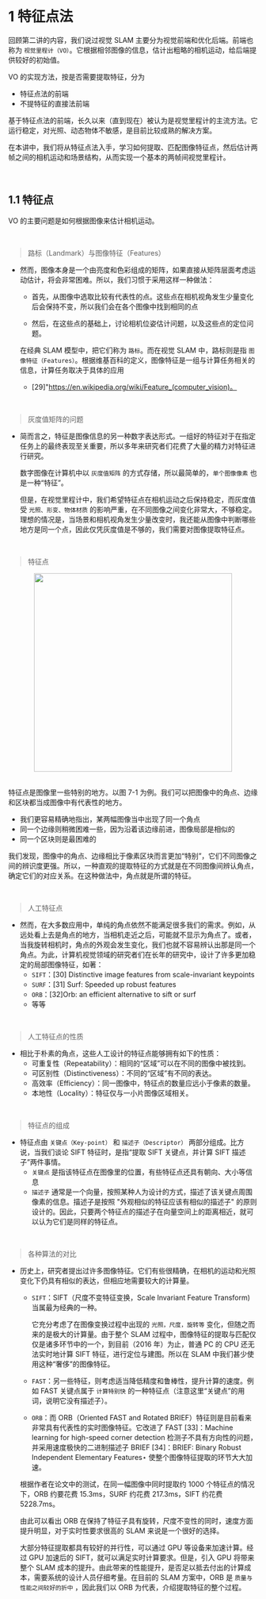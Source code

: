 &emsp;
# 1 特征点法
回顾第二讲的内容，我们说过视觉 SLAM 主要分为视觉前端和优化后端。前端也称为 `视觉里程计（VO）`。它根据相邻图像的信息，估计出粗略的相机运动，给后端提供较好的初始值。

VO 的实现方法，按是否需要提取特征，分为
- 特征点法的前端
- 不提特征的直接法前端

基于特征点法的前端，长久以来（直到现在）被认为是视觉里程计的主流方法。它运行稳定，对光照、动态物体不敏感，是目前比较成熟的解决方案。

在本讲中，我们将从特征点法入手，学习如何提取、匹配图像特征点，然后估计两帧之间的相机运动和场景结构，从而实现一个基本的两帧间视觉里程计。

&emsp;
## 1.1 特征点
VO 的主要问题是如何根据图像来估计相机运动。

&emsp;
>路标（Landmark）与图像特征（Features）
- 然而，图像本身是一个由亮度和色彩组成的矩阵，如果直接从矩阵层面考虑运动估计，将会非常困难。所以，我们习惯于采用这样一种做法：

    - 首先，从图像中选取比较有代表性的点。这些点在相机视角发生少量变化后会保持不变，所以我们会在各个图像中找到相同的点

    - 然后，在这些点的基础上，讨论相机位姿估计问题，以及这些点的定位问题。

    在经典 SLAM 模型中，把它们称为 `路标`。而在视觉 SLAM 中，路标则是指 `图像特征（Features）`。根据维基百科的定义，图像特征是一组与计算任务相关的信息，计算任务取决于具体的应用 
    - [29]"https://en.wikipedia.org/wiki/Feature_(computer_vision)。

&emsp;
>灰度值矩阵的问题
- 简而言之，特征是图像信息的另一种数字表达形式。一组好的特征对于在指定任务上的最终表现至关重要，所以多年来研究者们花费了大量的精力对特征进行研究。

    数字图像在计算机中以 `灰度值矩阵` 的方式存储，所以最简单的，`单个图像像素` 也是一种“特征”。
    
    但是，在视觉里程计中，我们希望特征点在相机运动之后保持稳定，而灰度值受 `光照、形变、物体材质` 的影响严重，在不同图像之间变化非常大，不够稳定。理想的情况是，当场景和相机视角发生少量改变时，我还能从图像中判断哪些地方是同一个点，因此仅凭灰度值是不够的，我们需要对图像提取特征点。

&emsp;
>特征点
<div align="center">
    <image src="./imgs/7.1-1.png" width = 400>
</div>
&emsp;

特征点是图像里一些特别的地方。以图 7-1 为例。我们可以把图像中的角点、边缘和区块都当成图像中有代表性的地方。
- 我们更容易精确地指出，某两幅图像当中出现了同一个角点
- 同一个边缘则稍微困难一些，因为沿着该边缘前进，图像局部是相似的
- 同一个区块则是最困难的

我们发现，图像中的角点、边缘相比于像素区块而言更加“特别”，它们不同图像之间的辨识度更强。所以，一种直观的提取特征的方式就是在不同图像间辨认角点，确定它们的对应关系。在这种做法中，角点就是所谓的特征。

&emsp;
>人工特征点
- 然而，在大多数应用中，单纯的角点依然不能满足很多我们的需求。例如，从远处看上去是角点的地方，当相机走近之后，可能就不显示为角点了。或者，当我旋转相机时，角点的外观会发生变化，我们也就不容易辨认出那是同一个角点。为此，计算机视觉领域的研究者们在长年的研究中，设计了许多更加稳定的局部图像特征，如著：
    - `SIFT`：[30] Distinctive image features from scale-invariant keypoints
    - `SURF`：[31] Surf: Speeded up robust features
    - `ORB`：[32]Orb: an efficient alternative to sift or
    surf
    - 等等

&emsp;
>人工特征点的性质
- 相比于朴素的角点，这些人工设计的特征点能够拥有如下的性质：
    - 可重复性（Repeatability）：相同的“区域”可以在不同的图像中被找到。
    - 可区别性（Distinctiveness）：不同的“区域”有不同的表达。
    - 高效率（Efficiency）：同一图像中，特征点的数量应远小于像素的数量。
    - 本地性（Locality）：特征仅与一小片图像区域相关。

&emsp;
>特征点的组成
- 特征点由 `关键点（Key-point）` 和 `描述子（Descriptor）` 两部分组成。比方说，当我们谈论 SIFT 特征时，是指“提取 SIFT 关键点，并计算 SIFT 描述子”两件事情。
    - `关键点` 是指该特征点在图像里的位置，有些特征点还具有朝向、大小等信息
    - `描述子` 通常是一个向量，按照某种人为设计的方式，描述了该关键点周围像素的信息。描述子是按照 "外观相似的特征应该有相似的描述子" 的原则设计的。因此，只要两个特征点的描述子在向量空间上的距离相近，就可以认为它们是同样的特征点。

&emsp;
>各种算法的对比
- 历史上，研究者提出过许多图像特征。它们有些很精确，在相机的运动和光照变化下仍具有相似的表达，但相应地需要较大的计算量。

    - `SIFT`：SIFT（尺度不变特征变换，Scale Invariant Feature Transform) 当属最为经典的一种。
    
        它充分考虑了在图像变换过程中出现的 `光照，尺度，旋转等` 变化，但随之而来的是极大的计算量。由于整个 SLAM 过程中，图像特征的提取与匹配仅仅是诸多环节中的一个，到目前（2016 年）为止，普通 PC 的 CPU 还无法实时地计算 SIFT 特征，进行定位与建图。所以在 SLAM 中我们甚少使用这种“奢侈”的图像特征。

    - `FAST`：另一些特征，则考虑适当降低精度和鲁棒性，提升计算的速度。例如 FAST 关键点属于 `计算特别快` 的一种特征点（注意这里“关键点”的用词，说明它没有描述子）。

    - `ORB`：而 ORB（Oriented FAST and Rotated BRIEF）特征则是目前看来非常具有代表性的实时图像特征。它改进了 FAST [33]：Machine learning for high-speed corner detection 检测子不具有方向性的问题，并采用速度极快的二进制描述子 BRIEF [34]：BRIEF: Binary Robust Independent Elementary Features⋆ 使整个图像特征提取的环节大大加速。

    根据作者在论文中的测试，在同一幅图像中同时提取约 1000 个特征点的情况下，ORB 约要花费 15.3ms，SURF 约花费 217.3ms，SIFT 约花费 5228.7ms。

    由此可以看出 ORB 在保持了特征子具有旋转，尺度不变性的同时，速度方面提升明显，对于实时性要求很高的 SLAM 来说是一个很好的选择。

    大部分特征提取都具有较好的并行性，可以通过 GPU 等设备来加速计算。经过 GPU 加速后的 SIFT，就可以满足实时计算要求。但是，引入 GPU 将带来整个 SLAM 成本的提升。由此带来的性能提升，是否足以抵去付出的计算成本，需要系统的设计人员仔细考量。在目前的 SLAM 方案中，ORB 是 `质量与性能之间较好的折中` ，因此我们以 ORB 为代表，介绍提取特征的整个过程。